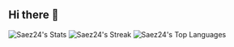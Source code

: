 ## Hi there 👋

![Saez24's Stats](https://github-readme-stats.vercel.app/api?username=Saez24&theme=react&show_icons=true&hide_border=false&count_private=true)
![Saez24's Streak](https://github-readme-streak-stats.herokuapp.com/?user=Saez24&theme=react&hide_border=false)
![Saez24's Top Languages](https://github-readme-stats.vercel.app/api/top-langs/?username=Saez24&theme=react&show_icons=true&hide_border=false&layout=compact)
